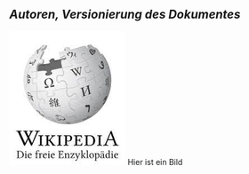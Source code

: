 *Autoren, Versionierung des Dokumentes*
------------------------------------------------



<img src="M306.jpg"> Hier ist ein Bild 
